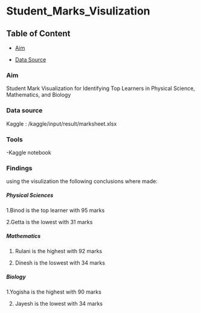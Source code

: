 # Student_Marks_Visulization


## Table of Content

- [Aim](#project-overview)

- [Data Source](#data-source)


### Aim
Student Mark Visualization for Identifying Top Learners in Physical Science, Mathematics, and Biology

### Data source
Kaggle : /kaggle/input/result/marksheet.xlsx

### Tools

-Kaggle notebook 

### Findings

using the visulization the following conclusions where made:

##### Physical Sciences
 1.Binod is the top learner with 95 marks

 2.Getta is the lowest with 31 marks

##### Mathematics
 1. Rulani is the highest with 92 marks

 2. Dinesh is the loswest with 34 marks

##### Biology
 1.Yogisha is the highest with 90 marks

 2. Jayesh is the lowest with 34 marks
